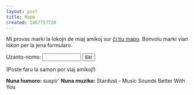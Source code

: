 ```yaml
---
layout: post
title: Mapo
created: 1067757720
---
```

Mi provas marki la lokojn de miaj amikoj sur <a href="http://ljmaps.robobeasts.com/viewmap.php?user=argilo">ĉi tiu mapo</a>.  Bonvolu marki vian lokon per la jena formularo.

<form action="http://ljmaps.robobeasts.com/setlocation.php"><p>Uzanto-nomo: <input type="text" name="user" size="10" maxlength="15" /> <input type="submit" value="Ek!" /></p></form>

(Poste faru la samon por viaj amikoj!)

<b>Nuna humoro:</b> suspir'
<b>Nuna muziko:</b> Stardust - Music Sounds Better With You
